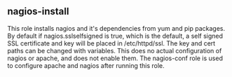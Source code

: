 nagios-install
--
This role installs nagios and it's dependencies from yum and pip packages.
By default if nagios.sslselfsigned is true, which is the default, a self signed SSL certificate and key will be placed in /etc/httpd/ssl.  The key and cert paths can be changed with variables.  This does no actual configuration of nagios or apache, and does not enable them.  The nagios-conf role is used to configure apache and nagios after running this role.
